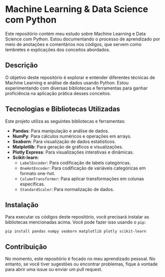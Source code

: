 <h1>Machine Learning & Data Science com Python</h1>

<p>
  Este repositório contém meu estudo sobre Machine Learning e Data Science com Python. Estou documentando o processo de aprendizado por meio de anotações e comentários nos códigos, que servem como lembretes e explicações dos conceitos abordados.
</p>

<h2>Descrição</h2>

<p>
  O objetivo deste repositório é explorar e entender diferentes técnicas de Machine Learning e análise de dados usando Python. Estou experimentando com diversas bibliotecas e ferramentas para ganhar proficiência na aplicação prática desses conceitos.
</p>

<h2>Tecnologias e Bibliotecas Utilizadas</h2>

<p>Este projeto utiliza as seguintes bibliotecas e ferramentas:</p>
<ul>
  <li><strong>Pandas</strong>: Para manipulação e análise de dados.</li>
  <li><strong>NumPy</strong>: Para cálculos numéricos e operações em arrays.</li>
  <li><strong>Seaborn</strong>: Para visualização de dados estatísticos.</li>
  <li><strong>Matplotlib</strong>: Para geração de gráficos e visualizações.</li>
  <li><strong>Plotly Express</strong>: Para visualizações interativas e dinâmicas.</li>
  <li><strong>Scikit-learn</strong>:
    <ul>
      <li><code>LabelEncoder</code>: Para codificação de labels categóricas.</li>
      <li><code>OneHotEncoder</code>: Para codificação de variáveis categóricas em formato one-hot.</li>
      <li><code>ColumnTransformer</code>: Para aplicar transformações em colunas específicas.</li>
      <li><code>StandardScaler</code>: Para normalização de dados.</li>
    </ul>
  </li>
</ul>

<h2>Instalação</h2>

<p>
  Para executar os códigos deste repositório, você precisará instalar as bibliotecas mencionadas acima. Você pode fazer isso usando o <code>pip</code>:
</p>

<pre><code>pip install pandas numpy seaborn matplotlib plotly scikit-learn
</code></pre>

<h2>Contribuição</h2>

<p>
  No momento, este repositório é focado no meu aprendizado pessoal. No entanto, se você tiver sugestões ou encontrar problemas, fique à vontade para abrir uma issue ou enviar um pull request.
</p>


